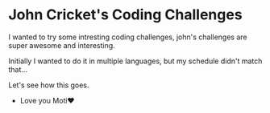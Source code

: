 # John Cricket's Coding Challenges

I wanted to try some intresting coding challenges, john's challenges are super awesome and interesting. 

Initially I wanted to do it in multiple languages, but my schedule didn't match that... 

Let's see how this goes. 

- Love you Moti❤️